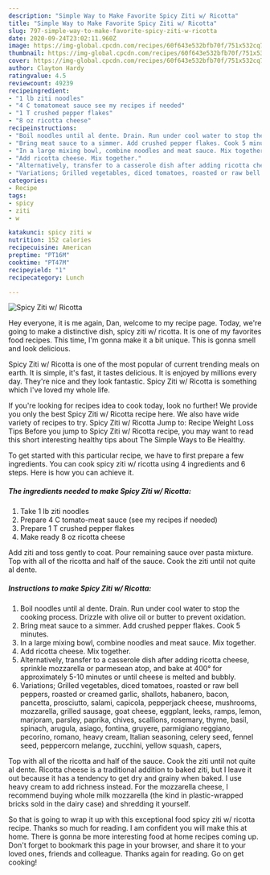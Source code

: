 ```yaml
---
description: "Simple Way to Make Favorite Spicy Ziti w/ Ricotta"
title: "Simple Way to Make Favorite Spicy Ziti w/ Ricotta"
slug: 797-simple-way-to-make-favorite-spicy-ziti-w-ricotta
date: 2020-09-24T23:02:11.960Z
image: https://img-global.cpcdn.com/recipes/60f643e532bfb70f/751x532cq70/spicy-ziti-w-ricotta-recipe-main-photo.jpg
thumbnail: https://img-global.cpcdn.com/recipes/60f643e532bfb70f/751x532cq70/spicy-ziti-w-ricotta-recipe-main-photo.jpg
cover: https://img-global.cpcdn.com/recipes/60f643e532bfb70f/751x532cq70/spicy-ziti-w-ricotta-recipe-main-photo.jpg
author: Clayton Hardy
ratingvalue: 4.5
reviewcount: 49239
recipeingredient:
- "1 lb ziti noodles"
- "4 C tomatomeat sauce see my recipes if needed"
- "1 T crushed pepper flakes"
- "8 oz ricotta cheese"
recipeinstructions:
- "Boil noodles until al dente. Drain. Run under cool water to stop the cooking process. Drizzle with olive oil or butter to prevent oxidation."
- "Bring meat sauce to a simmer. Add crushed pepper flakes. Cook 5 minutes."
- "In a large mixing bowl, combine noodles and meat sauce. Mix together."
- "Add ricotta cheese. Mix together."
- "Alternatively, transfer to a casserole dish after adding ricotta cheese, sprinkle mozzarella or parmesean atop, and bake at 400° for approximately 5-10 minutes or until cheese is melted and bubbly."
- "Variations; Grilled vegetables, diced tomatoes, roasted or raw bell peppers, roasted or creamed garlic, shallots, habanero, bacon, pancetta, prosciutto, salami, capicola, pepperjack cheese, mushrooms, mozzarella, grilled sausage, goat cheese, eggplant, leeks, ramps, lemon, marjoram, parsley, paprika, chives, scallions, rosemary, thyme, basil, spinach, arugula, asiago, fontina, gruyere, parmigiano reggiano, pecorino, romano, heavy cream, Italian seasoning, celery seed, fennel seed, peppercorn melange, zucchini, yellow squash, capers,"
categories:
- Recipe
tags:
- spicy
- ziti
- w

katakunci: spicy ziti w 
nutrition: 152 calories
recipecuisine: American
preptime: "PT16M"
cooktime: "PT47M"
recipeyield: "1"
recipecategory: Lunch

---
```



![Spicy Ziti w/ Ricotta](https://img-global.cpcdn.com/recipes/60f643e532bfb70f/751x532cq70/spicy-ziti-w-ricotta-recipe-main-photo.jpg)

Hey everyone, it is me again, Dan, welcome to my recipe page. Today, we're going to make a distinctive dish, spicy ziti w/ ricotta. It is one of my favorites food recipes. This time, I'm gonna make it a bit unique. This is gonna smell and look delicious.

Spicy Ziti w/ Ricotta is one of the most popular of current trending meals on earth. It is simple, it's fast, it tastes delicious. It is enjoyed by millions every day. They're nice and they look fantastic. Spicy Ziti w/ Ricotta is something which I've loved my whole life.

If you&#39;re looking for recipes idea to cook today, look no further! We provide you only the best Spicy Ziti w/ Ricotta recipe here. We also have wide variety of recipes to try. Spicy Ziti w/ Ricotta Jump to: Recipe Weight Loss Tips Before you jump to Spicy Ziti w/ Ricotta recipe, you may want to read this short interesting healthy tips about The Simple Ways to Be Healthy.


To get started with this particular recipe, we have to first prepare a few ingredients. You can cook spicy ziti w/ ricotta using 4 ingredients and 6 steps. Here is how you can achieve it.

<!--inarticleads1-->

##### The ingredients needed to make Spicy Ziti w/ Ricotta:

1. Take 1 lb ziti noodles
1. Prepare 4 C tomato-meat sauce (see my recipes if needed)
1. Prepare 1 T crushed pepper flakes
1. Make ready 8 oz ricotta cheese


Add ziti and toss gently to coat. Pour remaining sauce over pasta mixture. Top with all of the ricotta and half of the sauce. Cook the ziti until not quite al dente. 

<!--inarticleads2-->

##### Instructions to make Spicy Ziti w/ Ricotta:

1. Boil noodles until al dente. Drain. Run under cool water to stop the cooking process. Drizzle with olive oil or butter to prevent oxidation.
1. Bring meat sauce to a simmer. Add crushed pepper flakes. Cook 5 minutes.
1. In a large mixing bowl, combine noodles and meat sauce. Mix together.
1. Add ricotta cheese. Mix together.
1. Alternatively, transfer to a casserole dish after adding ricotta cheese, sprinkle mozzarella or parmesean atop, and bake at 400° for approximately 5-10 minutes or until cheese is melted and bubbly.
1. Variations; Grilled vegetables, diced tomatoes, roasted or raw bell peppers, roasted or creamed garlic, shallots, habanero, bacon, pancetta, prosciutto, salami, capicola, pepperjack cheese, mushrooms, mozzarella, grilled sausage, goat cheese, eggplant, leeks, ramps, lemon, marjoram, parsley, paprika, chives, scallions, rosemary, thyme, basil, spinach, arugula, asiago, fontina, gruyere, parmigiano reggiano, pecorino, romano, heavy cream, Italian seasoning, celery seed, fennel seed, peppercorn melange, zucchini, yellow squash, capers,


Top with all of the ricotta and half of the sauce. Cook the ziti until not quite al dente. Ricotta cheese is a traditional addition to baked ziti, but I leave it out because it has a tendency to get dry and grainy when baked. I use heavy cream to add richness instead. For the mozzarella cheese, I recommend buying whole milk mozzarella (the kind in plastic-wrapped bricks sold in the dairy case) and shredding it yourself. 

So that is going to wrap it up with this exceptional food spicy ziti w/ ricotta recipe. Thanks so much for reading. I am confident you will make this at home. There is gonna be more interesting food at home recipes coming up. Don't forget to bookmark this page in your browser, and share it to your loved ones, friends and colleague. Thanks again for reading. Go on get cooking!
